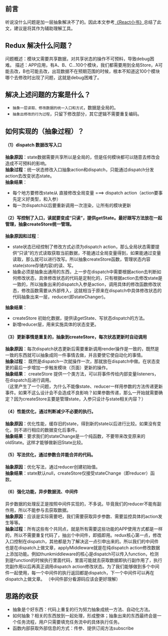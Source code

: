 ## 前言
听说没什么问题是加一层抽象解决不了的。因此本文参考[《React小书》](http://huziketang.mangojuice.top/books/react/)总结了此文，建议是将其作为辅助理解工具。

## Redux 解决什么问题？
问题概述：模块又需要共享数据，对共享状态的操作不可预料，导致debug困难。
描述：APP应用，有A、B、C...100个模块，我们都需要用到全局Store，A可能去改，B也可能去改，出现数据不在预期范围的时候，根本不知道这100个模块哪个去修改时出现了问题，这就是debug困难了。

## 解决上述问题的方案是什么？
* `抽象一层读取、修改数据的统一入口和方式`，数据是全局的。
* `抽象出修改的行为过程`，只留下修改部分，其它逻辑不需要重复编码。

## 如何实现的（抽象过程）？
#### （1）dispatch 数据改写入口
**抽象原因**：state数据需要共享所以是全局的，但是任何模块都可以随意去修改会造成不可预料的影响。<br/>
**抽象过程**：统一状态修改入口抽象action和dispatch，只能通过dispatch分发action去改变状态state。<br/>
**抽象结果**：
* 每个地方要修改state从 直接修改全局变量  ===> dispatch action（action要事先定义好类型，和入参）
* 每一次dispatch以后要重新调用一次渲染，让所有的模块更新

#### （2）写控制了入口，读就要变成“只读”，提供getState。最好跟写方法放在一起管理，抽象createStore统一管理。
**抽象原因和过程**：
* state状态已经控制了修改方式必须为dispatch action，那么全局状态需要提供“只读”的方式读取获取当前数据，不能通过全局变量得到，如果能通过变量读取，那么就可以进行改写。所以抽象createStore函数，管理状态内容state(store存储内容)的读、写。
* 抽象必须是抽象出通用的东西，上一步在dispatch中需要根据action去判断如何修改状态，具体修改状态的代码是定制化的，只有根据action去修改state是一致的，所以抽象出来的dispatch入参是action，调用具体的修改函数修改状态，修改函数需要从外部传入，这就相当于原来在dispatch中具体修改状态的代码抽象出来一层，reducer(即stateChanger)。

**抽象结果**：
* createStore 初始化数据，提供读getState、写状态dispatch的方法。
* 新增reducer层，用来实施具体的状态变更。

#### （3）更新事情是重复的，抽象到createStore，每次状态更新时自动调用
**抽象原因**：每次dispatch状态更新后需要重新调用render操作是一致的，既然是一致的东西就可以抽象成同一件事情去做，并且要使它使自动化的事情。<br/>
**抽象过程**：
既然是dispatch一次就操作一次，那就放在dispatch中做。在状态变更的最后一步增加一步触发模块（页面）更新的操作。<br/>
**抽象结果**：
createStore 提供一个类方法，可以将事件传给内部变量listeners，在dispatch后进行调用。<br/>
（这里产生了一个问题，为什么不能像state、reducer一样用参数的方法传递更新事件。如果不这么设计会不会造成不良影响？如果参数传递，那么一开始就需要确定？因为createStore主要是管理state，入参只设计与state相关内容？）

#### （4）性能优化，通过判断减少不必要的执行。
**抽象原因**：优化性能，缓存旧的state，得到新的state以后进行比较。如果没有变化，则不进行相应的数据变化后事件。<br/>
**抽象结果**：要求我们的stateChange是一个纯函数，不要带来改变原来的oldState。这样才能够做新旧State比较。
#### （5）写法优化，通过参数合并能合并的代码。
**抽象原因**：优化写法，通过reducer创建初始值。<br/>
**抽象结果**：state默认null，createStore仅接受stateChange（即reducer）函数。

#### （6）强化功能，异步数据流、中间件
异步数据的处理反正是按照中间件实现的，不多说。毕竟我们的reducer不能有副作用，所以不能参与去获取数据。<br/>
**抽象原因**：应该是实际需要吧，我们需要获取异步参数、需要监控具体的action发生等等。<br/>
**抽象过程**：所有这些有个共同点，就是所有需要这些功能的APP使用方式都是一样的，所以不需要重复代码了，抽出个中间件，即插即用。redux核心第一点，修改入口控制在dispatch，其他都是为了解决这一点引申出来的。所以我们的中间件也是在dispatch上做文章，applyMiddleware就是在纯dispatch action修改数据上添加功能。例如thunkmiddleware的核心是dispatch可以传入function，检测到是function的时候执行里面代码，里面可能就去获取数据即执行副作用了，执行完副作用以后再真正调用dispatch action修改状态。为了我们能够做到多个中间件一起使用，每一个中间件的执行返回都是dispatch，下一个中间件可以再在dispatch上做文章。
（中间件部分看源码应该会更好理解）

## 思路的收获
* 抽象是个好东西：代码上重复的行为努力抽象成统一方法、自动化方法。
* 如何抽象？相关的东西放到一起处理，形成整体；抽象出来的东西最终会是一个任务流程，用户只需要填充任务流中的具体执行任务。
* 函数内部获取外部信息的方式：传参、提供订阅方法subscribe

